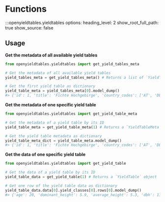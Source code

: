# Functions

:::openyieldtables.yieldtables
    options:
      heading_level: 2
      show_root_full_path: true
      show_source: false

## Usage

**Get the metadata of all available yield tables**

```python
from openyieldtables.yieldtables import get_yield_tables_meta

# Get the metadata of all available yield tables
yield_tables_meta = get_yield_tables_meta() # Returns a list of `YieldTableMeta` objects

# Get the first yield table as dictionary
yield_table_meta = yield_tables_meta[0].model_dump()
#> {'id': 1, 'title': 'Fichte Hochgebirge', 'country_codes': ['AT', 'DE'],...}
```

**Get the metadata of one specific yield table**

```python
from openyieldtables.yieldtables import get_yield_table_meta

# Get the metadata of a yield table by its ID
yield_table_meta = get_yield_table_meta(1) # Returns a `YieldTableMeta` object

# Get the yield table metadata as dictionary
yield_table_meta_dict = yield_table_meta.model_dump()
#> {'id': 1, 'title': 'Fichte Hochgebirge', 'country_codes': ['AT', 'DE'],...}
```

**Get the data of one specific yield table**

```python
from openyieldtables.yieldtables import get_yield_table

# Get the data of a yield table by its ID
yield_table_data = get_yield_table(1) # Returns a `YieldTable` object

# Get one row of the yield table data as dictionary
yield_table_data.data[0].yield_classes[0].rows[0].model_dump()
#> {'age': 20, 'dominant_height': 5.9, 'average_height': 5.3, 'dbh': 11.5, 'taper': 0.396,...}
```
